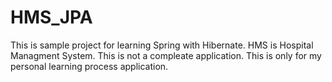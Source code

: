 HMS_JPA
=======
This is sample project for learning Spring with Hibernate.
HMS is Hospital Managment System.
This is not a compleate application.
This is only for my personal learning process application.
